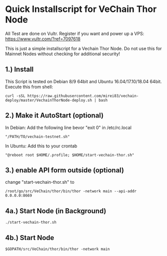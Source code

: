 Quick Installscript for VeChain Thor Node
==================

All Test are done on Vultr. Register if you want and power up a VPS: https://www.vultr.com/?ref=7097618

This is just a simple installscript for a Vechain Thor Node. Do not use this for Mainnet Nodes without checking for additional security!



1.)  Install 
------------------------
This Script is tested on Debian 8/9 64bit and Ubuntu 16.04/17.10/18.04 64bit. Execute this from shell:

```shell
curl -sSL https://raw.githubusercontent.com/mirei83/vechain-deploy/master/VechainThorNode-deploy.sh | bash
```

2.) Make it AutoStart (optional)
------------------------
In Debian:
Add the following line bevor "exit 0" in /etc/rc.local
```shell
"/PATH/TO/vechain-testnet.sh"
```

In Ubuntu:
Add this to your crontab
```shell
"@reboot root $HOME/.profile; $HOME/start-vechain-thor.sh"
```



3.) enable API form outside (optional)
------------------------
change "start-vechain-thor.sh" to
```shell
/root/go/src/VeChain/thor/bin/thor -network main --api-addr 0.0.0.0:8669
```

4a.) Start Node (in Background)
------------------------
```shell
./start-vechain-thor.sh
```

4b.) Start Node
------------------------
```shell
$GOPATH/src/VeChain/thor/bin/thor -network main
```
